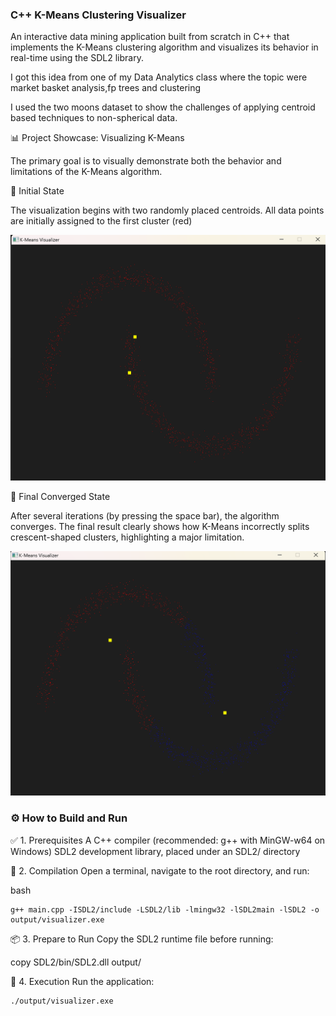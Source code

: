 ### C++ K-Means Clustering Visualizer

An interactive data mining application built from scratch in C++ that implements the K-Means clustering algorithm and visualizes its behavior in real-time using the SDL2 library.

I got this idea from one of my Data Analytics class where the topic were market basket analysis,fp trees and clustering

I used the two moons dataset to show the challenges of applying centroid based techniques to non-spherical data.

📊 Project Showcase: Visualizing K-Means

The primary goal is to visually demonstrate both the behavior and limitations of the K-Means algorithm.

🔹 Initial State

The visualization begins with two randomly placed centroids.
All data points are initially assigned to the first cluster (red)

![Initial State](https://github.com/Axikop/Data-Mining-in-C-/blob/main/Screenshot%202025-07-29%20230418.png?raw=true)


🔸 Final Converged State

After several iterations (by pressing the space bar), the algorithm converges.
The final result clearly shows how K-Means incorrectly splits crescent-shaped clusters, highlighting a major limitation.

![Final State](https://github.com/Axikop/Data-Mining-in-C-/blob/main/limit.png?raw=true)


### ⚙️ How to Build and Run

✅ 1. Prerequisites
A C++ compiler (recommended: g++ with MinGW-w64 on Windows)
SDL2 development library, placed under an SDL2/ directory


🧱 2. Compilation
Open a terminal, navigate to the root directory, and run:

bash
```
g++ main.cpp -ISDL2/include -LSDL2/lib -lmingw32 -lSDL2main -lSDL2 -o output/visualizer.exe
```

📦 3. Prepare to Run
Copy the SDL2 runtime file before running:


copy SDL2/bin/SDL2.dll output/


🚀 4. Execution
Run the application:
```
./output/visualizer.exe
```


